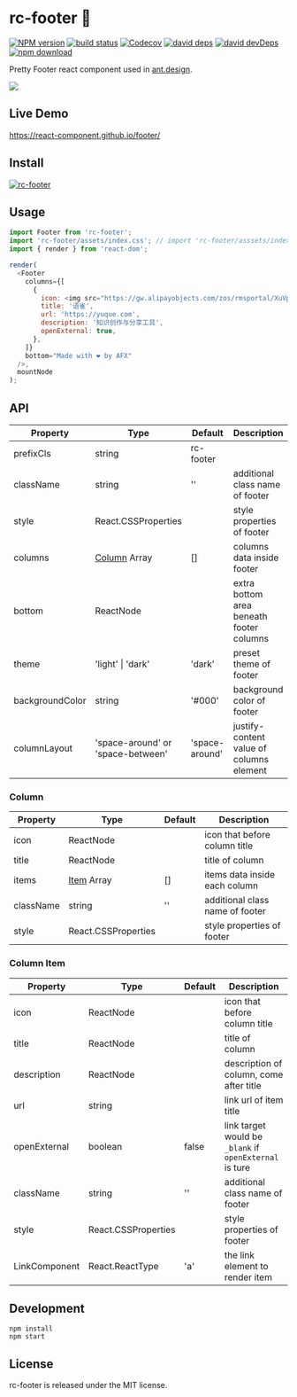 # rc-footer 🐾

[![NPM version][npm-image]][npm-url]
[![build status][travis-image]][travis-url]
[![Codecov][codecov-image]][codecov-url]
[![david deps][david-image]][david-url]
[![david devDeps][david-dev-image]][david-dev-url]
[![npm download][download-image]][download-url]

[npm-image]: http://img.shields.io/npm/v/rc-footer.svg?style=flat-square
[npm-url]: http://npmjs.org/package/rc-footer
[travis-image]: https://img.shields.io/travis/com/react-component/footer.svg?style=flat-square
[travis-url]: https://travis-ci.com/react-component/footer
[codecov-image]: https://img.shields.io/codecov/c/github/react-component/footer/master.svg?style=flat-square
[codecov-url]: https://codecov.io/gh/react-component/footer/branch/master
[david-image]: https://david-dm.org/react-component/footer/status.svg?style=flat-square
[david-dev-url]: https://david-dm.org/react-component/footer?type=dev
[david-dev-image]: https://david-dm.org/react-component/footer/dev-status.svg?style=flat-square
[david-url]: https://david-dm.org/react-component/footer
[download-image]: https://img.shields.io/npm/dm/rc-footer.svg?style=flat-square
[download-url]: https://npmjs.org/package/rc-footer

Pretty Footer react component used in [ant.design](https://ant.design).

![](https://gw.alipayobjects.com/zos/antfincdn/z4ie3X8x6u/1cb23945-ec67-45a3-b521-f8da62e12255.png)

## Live Demo

https://react-component.github.io/footer/

## Install

[![rc-footer](https://nodei.co/npm/rc-footer.png)](https://npmjs.org/package/rc-footer)

## Usage

```js
import Footer from 'rc-footer';
import 'rc-footer/assets/index.css'; // import 'rc-footer/asssets/index.less';
import { render } from 'react-dom';

render(
  <Footer
    columns={[
      {
        icon: <img src="https://gw.alipayobjects.com/zos/rmsportal/XuVpGqBFxXplzvLjJBZB.svg" />,
        title: '语雀',
        url: 'https://yuque.com',
        description: '知识创作与分享工具',
        openExternal: true,
      },
    ]}
    bottom="Made with ❤️ by AFX"
  />,
  mountNode
);
```

## API

| Property       | Type                     | Default   | Description                                              |
| -------------- | ------------------------ | --------- | -------------------------------------------------------- |
| prefixCls      | string                   | rc-footer |                                                          |
| className      | string                   | ''        | additional class name of footer                          |
| style          | React.CSSProperties      |           | style properties of footer                               |
| columns        | [Column](#Column) Array  | []        | columns data inside footer                               |
| bottom         | ReactNode                |           | extra bottom area beneath footer columns                 |
| theme          | 'light' \| 'dark'        | 'dark'    | preset theme of footer                                   |
| backgroundColor| string                   | '#000'    | background color of footer                               |
| columnLayout   | 'space-around' or 'space-between'    | 'space-around' | justify-content value of columns element|

### Column

| Property       | Type                       | Default   | Description                                            |
| -------------- | -------------------------- | --------- | ------------------------------------------------------ |
| icon           | ReactNode                  |           | icon that before column title                          |
| title          | ReactNode                  |           | title of column                                        |
| items          | [Item](#Column-Item) Array | []        | items data inside each column                          |
| className      | string                   | ''        | additional class name of footer                          |
| style          | React.CSSProperties      |           | style properties of footer                               |

### Column Item

| Property       | Type                     | Default   | Description                                              |
| -------------- | ------------------------ | --------- | -------------------------------------------------------- |
| icon           | ReactNode                |           | icon that before column title                            |
| title          | ReactNode                |           | title of column                                          |
| description    | ReactNode                |           | description of column, come after title                  |
| url            | string                   |           | link url of item title                                   |
| openExternal   | boolean                  | false     | link target would be `_blank` if `openExternal` is ture  |
| className      | string                   | ''        | additional class name of footer                          |
| style          | React.CSSProperties      |           | style properties of footer                               |
| LinkComponent  | React.ReactType          | 'a'       | the link element to render item                          |

## Development

```
npm install
npm start
```

## License

rc-footer is released under the MIT license.

